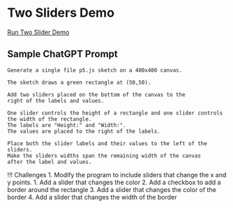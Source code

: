 # Two Sliders Demo

[Run Two Slider Demo](./sliders.html)

## Sample ChatGPT Prompt

```linenums="0"
Generate a single file p5.js sketch on a 400x400 canvas.

The sketch draws a green rectangle at (50,50).

Add two sliders placed on the bottom of the canvas to the
right of the labels and values.

One slider controls the height of a rectangle and one slider controls
the width of the rectangle.
The labels are "Height:" and "Width:".
The values are placed to the right of the labels.

Place both the slider labels and their values to the left of the sliders.
Make the sliders widths span the remaining width of the canvas
after the label and values.
```

!!! Challenges
    1. Modify the program to include sliders that change the x and y points.
    1. Add a slider that changes the color
    2. Add a checkbox to add a border around the rectangle
    3. Add a slider that changes the color of the border
    4. Add a slider that changes the width of the border

